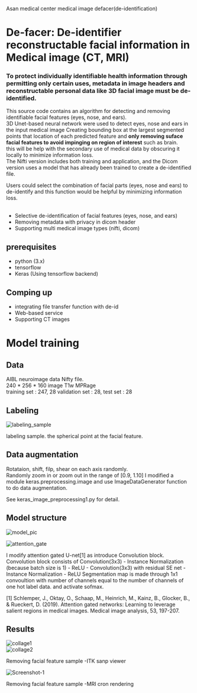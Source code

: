 Asan medical center medical image defacer(de-identification)
# De-facer: De-identifier reconstructable facial information in Medical image (CT, MRI) 

### To protect individually identifiable health information through permitting only certain uses, metadata in image headers and reconstructable personal data like 3D facial image must be de-identified.   

This source code contains an algorithm for detecting and removing identifiable facial features (eyes, nose, and ears).  
3D Unet-based neural network were used to detect eyes, nose and ears in the input medical image
Creating bounding box at the largest segmented points that location of each predicted feature and __only removing suface facial features to avoid impinging on region of interest__ such as brain.     
this will be help with the secondary use of medical data by obscuring it locally to minimize information loss.  
The Nifti version includes both training and application, and the Dicom version uses a model that has already been trained to create a de-identified file.  
  
Users could select the combination of facial parts (eyes, nose and ears) to de-identify and this function would be helpful by minimizing information loss.    
  &nbsp;
- Selective de-identification of facial features (eyes, nose, and ears)
- Removing metadata with privacy in dicom header 
- Supporting multi medical image types (nifti, dicom)  
  
## prerequisites
- python (3.x)
- tensorflow
- Keras (Using tensorflow backend)

## Comping up 
- integrating file transfer function with de-id 
- Web-based service
- Supporting CT images

  
# Model training 
## Data
AIBL neuroimage data Nifty file.  
240 * 256 * 160 image T1w MPRage  
training set : 247, 28 validation set : 28, test set : 28

## Labeling
![labeling_sample](https://user-images.githubusercontent.com/49013508/63914266-a03b5600-ca6d-11e9-9331-55ac64f62b84.png)
  
labeling sample. the spherical point at the facial feature.  

## Data augmentation
Rotataion, shift, filp, shear on each axis randomly.  
Randomly zoom in or zoom out in the range of [0.9, 1.10] 
I modified a module keras.preprocessing.image and use ImageDataGenerator function to do data augmentation.  
  
See keras_image_preprocessing1.py for detail.
                                        
## Model structure
![model_pic](https://user-images.githubusercontent.com/49013508/63914225-784bf280-ca6d-11e9-89c7-6d63b63db40d.png)  
  
![attention_gate](https://user-images.githubusercontent.com/49013508/63914263-9ca7cf00-ca6d-11e9-9f53-50d2e769265a.jpg)
  
I modify attention gated U-net[1] as introduce Convolution block.  
Convolution block consists of Convolution(3x3) - Instance Normalization (because batch size is 1) - ReLU - Convolution(3x3) with residual SE net - Instance Normalization - ReLU  Segmentation map is made through 1x1 convoultion with number of channels equal to the number of channels of one hot label data. and activate sofmax.  
  
[1] Schlemper, J., Oktay, O., Schaap, M., Heinrich, M., Kainz, B., Glocker, B., & Rueckert, D. (2019). Attention gated networks: Learning to leverage salient regions in medical images. Medical image analysis, 53, 197-207.
&nbsp;
## Results
![collage1](https://user-images.githubusercontent.com/49013508/71356302-23f0f380-25c5-11ea-90ba-63f3fcad6d49.png)  
![collage2](https://user-images.githubusercontent.com/49013508/71356330-3f5bfe80-25c5-11ea-9229-a0fe982fd8d8.png)

Removing facial feature sample -ITK sanp viewer 
  
![Screenshot-1](https://user-images.githubusercontent.com/49013508/72033610-1da58b80-32d6-11ea-8b72-1b45ad85f365.png)

  
Removing facial feature sample -MRI cron rendering 
